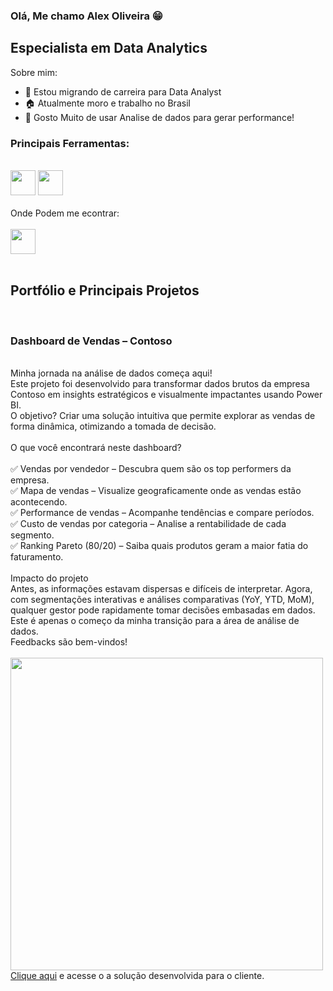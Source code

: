 ### Olá, Me chamo Alex Oliveira 😁

## Especialista em Data Analytics

Sobre mim:

- 🔭 Estou migrando de carreira para Data Analyst
- 🏠 Atualmente moro e trabalho no Brasil
- 🌱 Gosto Muito de usar Analise de dados para gerar performance!
  <br>
 ### Principais Ferramentas:
<br>
<div>
  <img height="40" width="40" src="https://github.com/AlexOliveira91/Portfolio/blob/main/linguagens/sql.png?raw=true">
  <img height="40" width="40" src="https://github.com/AlexOliveira91/Portfolio/blob/main/linguagens/power%20bi.png?raw=true">  
</div>
<br>
Onde Podem me econtrar:
<br><br>
<div>
  <a href="https://www.linkedin.com/in/alex-oliveira-1a48a7266/">
    <img height="40" width="40" src="https://github.com/AlexOliveira91/Portfolio/blob/main/social%20icons/linkedin.png?raw=true">
  </a>
</div>
<br>


## Portfólio e Principais Projetos
<br>

###  Dashboard de Vendas – Contoso
<br>
Minha jornada na análise de dados começa aqui!
<br>
Este projeto foi desenvolvido para transformar dados brutos da empresa Contoso em insights estratégicos e visualmente impactantes usando Power BI.
<br>
 O objetivo? Criar uma solução intuitiva que permite explorar as vendas de forma dinâmica, otimizando a tomada de decisão.
<br><br>
  O que você encontrará neste dashboard?
  <br><br>
✅ Vendas por vendedor – Descubra quem são os top performers da empresa.<br>
✅ Mapa de vendas – Visualize geograficamente onde as vendas estão acontecendo.<br>
✅ Performance de vendas – Acompanhe tendências e compare períodos.<br>
✅ Custo de vendas por categoria – Analise a rentabilidade de cada segmento.<br>
✅ Ranking Pareto (80/20) – Saiba quais produtos geram a maior fatia do faturamento.<br>
<br>
Impacto do projeto
<br>
Antes, as informações estavam dispersas e difíceis de interpretar. Agora, com segmentações interativas e análises comparativas (YoY, YTD, MoM), qualquer gestor pode rapidamente tomar decisões embasadas em dados.
<br>
Este é apenas o começo da minha transição para a área de análise de dados.
<br>
Feedbacks são bem-vindos! 
<br><br>
<img align="center" width="500"  src="https://github.com/AlexOliveira91/Print-porti/blob/main/Custo%20de%20vendas%20att.png?raw=true">

<br>
<a href="https://app.powerbi.com/view?r=eyJrIjoiYzE3NjRiZGEtMjhiNS00YzQwLWJkYTUtMmQ4YmM1ODM3ZjI0IiwidCI6IjRiZjRlYTYyLTUwZDEtNDVjZS1hYTJmLWVmNWVhZTZiMmJiNyJ9" target="_blank">Clique aqui</a> e acesse o a solução desenvolvida para o cliente.


